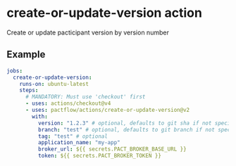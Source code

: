 <!-- TODO - Update to Azure syntax -->


# create-or-update-version action

Create or update pacticipant version by version number

## Example

```yml
jobs:
  create-or-update-version:
    runs-on: ubuntu-latest
    steps:
      # MANDATORY: Must use 'checkout' first
      - uses: actions/checkout@v4
      - uses: pactflow/actions/create-or-update-version@v2
        with:
          version: "1.2.3" # optional, defaults to git sha if not specified
          branch: "test" # optional, defaults to git branch if not specified
          tag: "test" # optional
          application_name: "my-app"
          broker_url: ${{ secrets.PACT_BROKER_BASE_URL }}
          token: ${{ secrets.PACT_BROKER_TOKEN }}
```
